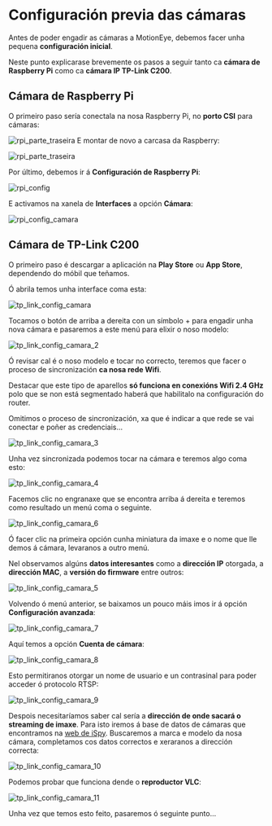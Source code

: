 # Configuración previa das cámaras

Antes de poder engadir as cámaras a MotionEye, debemos facer unha pequena **configuración inicial**.

Neste punto explicarase brevemente os pasos a seguir tanto ca **cámara de Raspberry Pi** como ca **cámara IP TP-Link C200**.

## Cámara de Raspberry Pi

O primeiro paso sería conectala na nosa Raspberry Pi, no **porto CSI** para cámaras:

![rpi_parte_traseira](https://github.com/aaaarafiquem/ProxectoFinCicloASIR/blob/master/doc/img/produtos/13.jpg) 
E montar de novo a carcasa da Raspberry:

![rpi_parte_traseira](https://github.com/aaaarafiquem/ProxectoFinCicloASIR/blob/master/doc/img/produtos/14.jpg) 

Por último, debemos ir á **Configuración de Raspberry Pi**:

![rpi_config](https://github.com/aaaarafiquem/ProxectoFinCicloASIR/blob/master/doc/img/confi_camaras_images/1.PNG)

E activamos na xanela de **Interfaces** a opción **Cámara**:

![rpi_config_camara](https://github.com/aaaarafiquem/ProxectoFinCicloASIR/blob/master/doc/img/confi_camaras_images/2.PNG)

## Cámara de TP-Link C200

O primeiro paso é descargar a aplicación na **Play Store** ou **App Store**, dependendo do móbil que teñamos.

Ó abrila temos unha interface coma esta:

![tp_link_config_camara](https://github.com/aaaarafiquem/ProxectoFinCicloASIR/blob/master/doc/img/confi_camaras_images/3.jpg)

Tocamos o botón de arriba a dereita con un símbolo + para engadir unha nova cámara e pasaremos a este menú para elixir o noso modelo:

![tp_link_config_camara_2](https://github.com/aaaarafiquem/ProxectoFinCicloASIR/blob/master/doc/img/confi_camaras_images/4.jpg)

Ó revisar cal é o noso modelo e tocar no correcto, teremos que facer o proceso de sincronización **ca nosa rede Wifi**.

Destacar que este tipo de aparellos **só funciona en conexións Wifi 2.4 GHz** polo que se non está segmentado haberá que habilitalo na configuración do router.

Omitimos o proceso de sincronización, xa que é indicar a que rede se vai conectar e poñer as credenciais...

![tp_link_config_camara_3](https://github.com/aaaarafiquem/ProxectoFinCicloASIR/blob/master/doc/img/confi_camaras_images/5.jpg)

Unha vez sincronizada podemos tocar na cámara e teremos algo coma esto:

![tp_link_config_camara_4](https://github.com/aaaarafiquem/ProxectoFinCicloASIR/blob/master/doc/img/confi_camaras_images/6.jpg)

Facemos clic no engranaxe que se encontra arriba á dereita e teremos como resultado un menú coma o seguinte. 

![tp_link_config_camara_6](https://github.com/aaaarafiquem/ProxectoFinCicloASIR/blob/master/doc/img/confi_camaras_images/11.jpg)

Ó facer clic na primeira opción cunha miniatura da imaxe e o nome que lle demos á cámara, levaranos a outro menú. 

Nel observamos algúns **datos interesantes** como a **dirección IP** otorgada, a **dirección MAC**, a **versión do firmware** entre outros:

![tp_link_config_camara_5](https://github.com/aaaarafiquem/ProxectoFinCicloASIR/blob/master/doc/img/confi_camaras_images/7.jpg)

Volvendo ó menú anterior, se baixamos un pouco máis imos ir á opción **Configuración avanzada**:

![tp_link_config_camara_7](https://github.com/aaaarafiquem/ProxectoFinCicloASIR/blob/master/doc/img/confi_camaras_images/8.jpg)

Aquí temos a opción **Cuenta de cámara**:

![tp_link_config_camara_8](https://github.com/aaaarafiquem/ProxectoFinCicloASIR/blob/master/doc/img/confi_camaras_images/9.jpg)

 Esto permitiranos otorgar un nome de usuario e un contrasinal para poder acceder ó protocolo RTSP:

 ![tp_link_config_camara_9](https://github.com/aaaarafiquem/ProxectoFinCicloASIR/blob/master/doc/img/confi_camaras_images/10.jpg)

Despois necesitaríamos saber cal sería a **dirección de onde sacará o streaming de imaxe**. Para isto iremos á base de datos de cámaras que encontramos na [web de iSpy](https://www.ispyconnect.com/cameras#google_vignette). Buscaremos a marca e modelo da nosa cámara, completamos cos datos correctos e xeraranos a dirección correcta:

 ![tp_link_config_camara_10](https://github.com/aaaarafiquem/ProxectoFinCicloASIR/blob/master/doc/img/confi_camaras_images/12.JPG)

Podemos probar que funciona dende o **reproductor VLC**:

 ![tp_link_config_camara_11](https://github.com/aaaarafiquem/ProxectoFinCicloASIR/blob/master/doc/img/confi_camaras_images/13.jpg)

Unha vez que temos esto feito, pasaremos ó seguinte punto...

